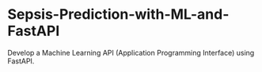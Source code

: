 # Sepsis-Prediction-with-ML-and-FastAPI
Develop a Machine Learning API (Application Programming Interface) using FastAPI.
